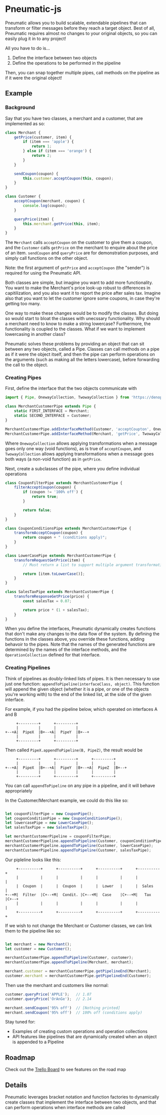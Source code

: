 # Pneumatic-js

Pneumatic allows you to build scalable, extendable pipelines that can transform
or filter messages before they reach a target object. Best of all, Pneumatic
requires almost no changes to your original objects, so you can easily plug it
in to any project!

All you have to do is...

 1. Define the interface between two objects
 2. Define the operations to be performed in the pipeline

Then, you can snap together multiple pipes, call methods on the pipeline as if
it were the original object!

## Example

### Background

Say that you have two classes, a merchant and a customer, that are implemented
as so:

```javascript
class Merchant {
    getPrice(customer, item) {
        if (item === 'apple') {
            return 1;
        } else if (item === 'orange') {
            return 2;
        }
    }

    sendCoupon(coupon) {
        this.customer.acceptCoupon(this, coupon);
    }
}

class Customer {
    acceptCoupon(merchant, coupon) {
        console.log(coupon);
    }

    queryPrice(item) {
        this.merchant.getPrice(this, item);
    }
}
```

The `Merchant` calls `acceptCoupon` on the customer to give them a coupon, and the
`Customer` calls `getPrice` on the merchant to enquire about the price of an
item. `sendCoupon` and `queryPrice` are for demonstration purposes, and simply
call functions on the other object. 

Note: the first argument of `getPrice` and `acceptCoupon` (the "sender") is 
required for using the Pneumatic API.

Both classes are simple, but imagine you want to add more functionality. You
want to make the Merchant's price look-up robust to differences in capitilization, 
and you also want it to report the price after sales tax. Imagine also that you
want to let the customer ignore some coupons, in case they're getting too many.

One way to make these changes would be to modify the classes. But doing so
would start to bloat the classes with unecssary functionality. Why should a 
merchant need to know to make a string lowercase? Furthermore, the functionality
is coupled to the classes. What if we want to implement lowercasing in another class?

Pneumatic solves these problems by providing an object that can sit between
any two objects, called a Pipe. Classes can call methods on a pipe as if it
were the object itself, and then the pipe can perform operations on the arguments
(such as making all the letters lowercase), before forwarding the call to the
object.

### Creating Pipes

First, define the interface that the two objects communicate with

```javascript
import { Pipe, OnewayCollection, TwowayCollection } from 'https://denopkg.com/sColin16/pneumatic-js/index.js'

class MerchantCustomerPipe extends Pipe {
    static FIRST_INTERFACE = Merchant;
    static SECOND_INTERFACE = Customer;
}

MerchantCustomerPipe.addInterfaceMethod(Customer, 'acceptCoupton', OnewayCollection);
MerchantCustomerPipe.addInterfaceMethod(Merchant, 'getPrice', TwowayCollection);
```

Where `OnewayCollection` allows applying transformations when a message goes
only one way (void functions), as is true of `acceptCoupon`, and `TwowayCollection`
allows applying transformations when a message goes both ways (a non-void
function) as in `getPrice`.

Next, create a subclasses of the pipe, where you define individual operations

```javascript
class CouponFilterPipe extends MerchantCustomerPipe {
    filterAcceptCoupon(coupon) {
        if (coupon != '100% off') {
            return true;
        }

        return false;
    }
}

class CouponConditionsPipe extends MerchantCustomerPipe {
    transformAcceptCoupon(coupon) {
        return coupon + " (conditions apply)";
    }
}

class LowerCasePipe extends MerchantCustomerPipe {
    transformRequestGetPrice(item) {
        // Must return a list to support multiple argument transformations

        return [item.toLowerCase()];
    }
}

class SalesTaxPipe extends MerchantCustomerPipe {
    transformResponseGetPrice(price) {
        const salesTax = 0.07;

        return price * (1 + salesTax);
    }
}
```

When you define the interfaces, Pneumatic dynamically creates functions
that don't make any changes to the data flow of the system. By defining
the functions in the classes above, you override these functions, adding
behavoir to the pipes. Note that the names of the generated functions
are determined by the names of the interface methods, and the 
`OperationCollection` defined for that interface.


### Creating Pipelines

Think of pipelines as doubly-linked lists of pipes. It is then necessary
to use just one function: 
`appendToPipeline(interfaceClass, object)`. This function will append the 
given object (whether it is a pipe, or one of the objects you're working with)
to the end of the linked list, at the side of the given interface.

For example, if you had the pipeline below, which operated on interfaces 
A and B

```
     +---------+      +---------+
     |         |      |         |
+--+A|  PipeX  |B+--+A|  PipeY  |B+--+
     |         |      |         |
     +---------+      +---------+
```

Then called `PipeX.appendToPipeline(B, PipeZ)`, the result would be

```
     +---------+      +---------+      +---------+
     |         |      |         |      |         |
+--+A|  PipeX  |B+--+A|  PipeY  |B+--+A|  PipeZ  |B+--+
     |         |      |         |      |         |
     +---------+      +---------+      +---------+
```

You can call `appendToPipeline` on any pipe in a pipeline, and it will
behave appropriately

In the Customer/Merchant example, we could do this like so:

```javascript

let couponFilterPipe = new CouponPipe();
let couponConditionPipe = new CouponConditionsPipe();
let lowercasePipe = new LowerCasePipe();
let salesTaxPipe = new SalesTaxPipe();

let merchantCustomerPipeline = couponFilterPipe;
merchantCustomerPipeline.appendToPipeline(Customer, couponConditionPipe);
merchantCustomerPipeline.appendToPipeline(Customer, lowerCasePipe);
merchantCustomerPipeline.appendToPipeline(Customer, salesTaxPipe);
```

Our pipleline looks like this:

```
     +----------+      +----------+      +----------+      +----------+
     |          |      |          |      |          |      |          |
     |  Coupon  |      |  Coupon  |      |  Lower   |      |  Sales   |
+--+M|  Filter  |C+--+M|  Condit. |C+--+M|  Case    |C+--+M|   Tax    |C+--+
     |          |      |          |      |          |      |          |
     +----------+      +----------+      +----------+      +----------+
```

If we wish to not change the Merchant or Customer classes, we can link them
to the pipeline like so:

```javascript

let merchant = new Merchant();
let customer = new Customer();

merchantCustomerPipe.appendToPipeline(Customer, customer);
merchantCustomerPipe.appendToPipeline(Merchant, merchant);

merchant.customer = merchantCustomerPipe.getPipelineEnd(Merchant);
customer.merchant = merchantCustomerPipe.getPipelineEnd(Customer);
```

Then use the merchant and customers like normal:
```javascript
customer.queryPrice('APPLE');   // 1.07
customer.queryPrice('OrAnGe');  // 2.14

merchant.sendCoupon('95% off')  // [Nothing printed]
merchant.sendCoupon('95% off')  // 100% off (conditions apply)
```

Stay tuned for:
 * Examples of creating custom operations and operation collections
 * API features like pipelines that are dynamically created when 
   an object is appended to a Pipeline

## Roadmap

Check out the [Trello Board](https://trello.com/b/5LoKS2xK) to see features on the road map

## Details

Pneumatic leverages bracket notation and function factories to dynamically
create classes that implement the interface between two objects, and that can
perform operations when interface methods are called

